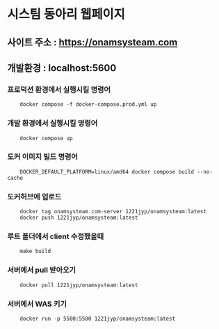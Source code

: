 # 시스팀 동아리 웹페이지

## 사이트 주소 : https://onamsysteam.com

## 개발환경 : localhost:5600

### 프로덕션 환경에서 실행시킬 명령어

```
    docker compose -f docker-compose.prod.yml up
```

### 개발 환경에서 실행시킬 명령어

```
    docker compose up
```

### 도커 이미지 빌드 명령어

```
    DOCKER_DEFAULT_PLATFORM=linux/amd64 docker compose build --no-cache
```

### 도커허브에 업로드

```
    docker tag onamsysteam.com-server 1221jyp/onamsysteam:latest
    docker push 1221jyp/onamsysteam:latest
```

### 루트 폴더에서 client 수정했을때

```
    make build
```

### 서버에서 pull 받아오기

```
    docker pull 1221jyp/onamsysteam:latest
```

### 서버에서 WAS 키기

```
    docker run -p 5500:5500 1221jyp/onamsysteam:latest
```
